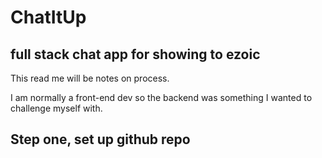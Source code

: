 # ChatItUp

## full stack chat app for showing to ezoic

This read me will be notes on process.

I am normally a front-end dev so the backend was something I wanted to challenge myself with.

## Step one, set up github repo
